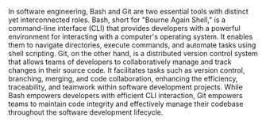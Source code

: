 In software engineering, Bash and Git are two essential tools with distinct yet interconnected roles. Bash, short for "Bourne Again Shell," is a command-line interface (CLI) that provides developers with a powerful environment for interacting with a computer's operating system. It enables them to navigate directories, execute commands, and automate tasks using shell scripting. Git, on the other hand, is a distributed version control system that allows teams of developers to collaboratively manage and track changes in their source code. It facilitates tasks such as version control, branching, merging, and code collaboration, enhancing the efficiency, traceability, and teamwork within software development projects. While Bash empowers developers with efficient CLI interaction, Git empowers teams to maintain code integrity and effectively manage their codebase throughout the software development lifecycle.
